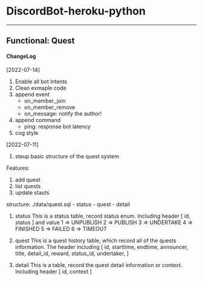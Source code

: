# DiscordBot-heroku-python

---
## Functional: Quest 
#### ChangeLog
[2022-07-14]
1. Enable all bot Intents
2. Clean exmaple code
3. append event
    - on_member_join
    - on_member_remove
    - on_message: notify the author!
4. append command
    - ping: response bot latency
5. cog style



[2022-07-11]
1. steup basic structure of the quest system


Features:
1. add quest
2. list quests
3. update stauts

structure:
./data/quest.sql
    - status
    - quest
    - detail

1. status
This is a status table, record status enum. Including header
[
    id,
    status
]
and value
  1 => UNPUBLISH
  2 => PUBLISH
  3 => UNDERTAKE
  4 => FINISHED
  5 => FAILED
  6 => TIMEOUT
 
2. quest
This is a quest history table, which record all of the quests information. The header including
[
    id,
    starttime,
    endtime,
    announcer,
    title,
    detail_id,
    reward,
    status_id,
    undertaker,
]

3. detail
This is a table, record the quest detail information or context. Including header
[
    id,
    context
]
